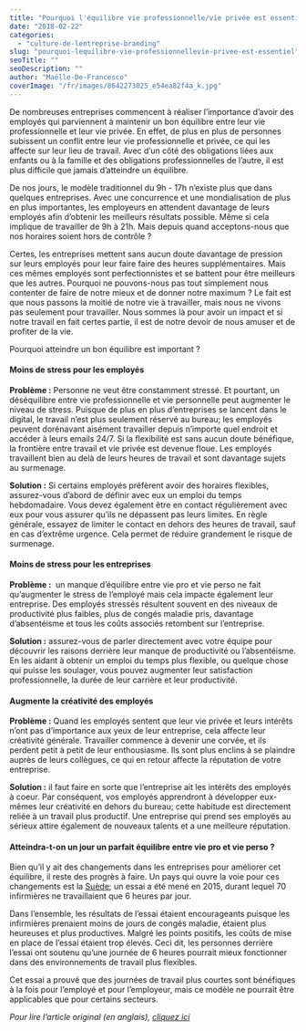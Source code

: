 ```yaml
---
title: "Pourquoi l'équilibre vie professionnelle/vie privée est essentiel"
date: "2018-02-22"
categories:
  - "culture-de-lentreprise-branding"
slug: "pourquoi-lequilibre-vie-professionnellevie-privee-est-essentiel"
seoTitle: ""
seoDescription: ""
author: "Maëlle-De-Francesco"
coverImage: "/fr/images/8642273025_e54ea82f4a_k.jpg"
---
```


De nombreuses entreprises commencent à réaliser l’importance d’avoir des employés qui parviennent à maintenir un bon équilibre entre leur vie professionnelle et leur vie privée. En effet, de plus en plus de personnes subissent un conflit entre leur vie professionnelle et privée, ce qui les affecte sur leur lieu de travail. Avec d’un côté des obligations liées aux enfants ou à la famille et des obligations professionnelles de l’autre, il est plus difficile que jamais d’atteindre un équilibre.

De nos jours, le modèle traditionnel du 9h - 17h n’existe plus que dans quelques entreprises. Avec une concurrence et une mondialisation de plus en plus importantes, les employeurs en attendent davantage de leurs employés afin d’obtenir les meilleurs résultats possible. Même si cela implique de travailler de 9h à 21h. Mais depuis quand acceptons-nous que nos horaires soient hors de contrôle ?

Certes, les entreprises mettent sans aucun doute davantage de pression sur leurs employés pour leur faire faire des heures supplémentaires. Mais ces mêmes employés sont perfectionnistes et se battent pour être meilleurs que les autres. Pourquoi ne pouvons-nous pas tout simplement nous contenter de faire de notre mieux et de donner notre maximum ? Le fait est que nous passons la moitié de notre vie à travailler, mais nous ne vivons pas seulement pour travailler. Nous sommes là pour avoir un impact et si notre travail en fait certes partie, il est de notre devoir de nous amuser et de profiter de la vie.

Pourquoi atteindre un bon équilibre est important ?

#### **Moins de stress pour les employés**

**Problème :** Personne ne veut être constamment stressé. Et pourtant, un déséquilibre entre vie professionnelle et vie personnelle peut augmenter le niveau de stress. Puisque de plus en plus d’entreprises se lancent dans le digital, le travail n’est plus seulement réservé au bureau; les employés peuvent dorénavant aisément travailler depuis n’importe quel endroit et accéder à leurs emails 24/7. Si la flexibilité est sans aucun doute bénéfique, la frontière entre travail et vie privée est devenue floue. Les employés travaillent bien au delà de leurs heures de travail et sont davantage sujets au surmenage.

**Solution :** Si certains employés préfèrent avoir des horaires flexibles, assurez-vous d’abord de définir avec eux un emploi du temps hebdomadaire. Vous devez également être en contact régulièrement avec eux pour vous assurer qu’ils ne dépassent pas leurs limites. En règle générale, essayez de limiter le contact en dehors des heures de travail, sauf en cas d’extrême urgence. Cela permet de réduire grandement le risque de surmenage.

#### **Moins de stress pour les entreprises**

**Problème :**  un manque d’équilibre entre vie pro et vie perso ne fait qu’augmenter le stress de l’employé mais cela impacte également leur entreprise. Des employés stressés résultent souvent en des niveaux de productivité plus faibles, plus de congés maladie pris, davantage d’absentéisme et tous les coûts associés retombent sur l’entreprise.

**Solution :** assurez-vous de parler directement avec votre équipe pour découvrir les raisons derrière leur manque de productivité ou l’absentéisme. En les aidant à obtenir un emploi du temps plus flexible, ou quelque chose qui puisse les soulager, vous pouvez augmenter leur satisfaction professionnelle, la durée de leur carrière et leur productivité.

#### **Augmente la créativité des employés**

**Problème :** Quand les employés sentent que leur vie privée et leurs intérêts n’ont pas d’importance aux yeux de leur entreprise, cela affecte leur créativité générale. Travailler commence à devenir une corvée, et ils perdent petit à petit de leur enthousiasme. Ils sont plus enclins à se plaindre auprès de leurs collègues, ce qui en retour affecte la réputation de votre entreprise.

**Solution :** il faut faire en sorte que l’entreprise ait les intérêts des employés à coeur. Par conséquent, vos employés apprendront à développer eux-mêmes leur créativité en dehors du bureau; cette habitude est directement reliée à un travail plus productif. Une entreprise qui prend ses employés au sérieux attire également de nouveaux talents et a une meilleure réputation.

#### **Atteindra-t-on un jour un parfait équilibre entre vie pro et vie perso ?**

Bien qu’il y ait des changements dans les entreprises pour améliorer cet équilibre, il reste des progrès à faire. Un pays qui ouvre la voie pour ces changements est la [Suède](http://www.independent.co.uk/news/business/news/sweden-six-hour-working-day-what-happened-trial-a7574126.html); un essai a été mené en 2015, durant lequel 70 infirmières ne travaillaient que 6 heures par jour.

Dans l’ensemble, les résultats de l’essai étaient encourageants puisque les infirmières prenaient moins de jours de congés maladie, étaient plus heureuses et plus productives. Malgré les points positifs, les coûts de mise en place de l’essai étaient trop élevés. Ceci dit, les personnes derrière l’essai ont soutenu qu’une journée de 6 heures pourrait mieux fonctionner dans des environnements de travail plus flexibles.

Cet essai a prouvé que des journées de travail plus courtes sont bénéfiques à la fois pour l’employé et pour l’employeur, mais ce modèle ne pourrait être applicables que pour certains secteurs.

_Pour lire l’article original (en anglais), [cliquez ici](https://hirehive.com/why-work-life-balance-is-important/)_
